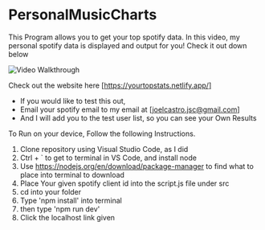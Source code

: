 ﻿# PersonalMusicCharts
This Program allows you to get your top spotify data. 
In this video, my personal spotify data is displayed and output for you!
Check it out down below

<img src='https://github.com/jcas96/PersonalMusicCharts/blob/main/TopMusicCharts.gif' title='Video Walkthrough' width='' alt='Video Walkthrough' />

Check out the website here [https://yourtopstats.netlify.app/]
- If you would like to test this out, 
- Email your spotify email to my email at [joelcastro.jsc@gmail.com]
- And I will add you to the test user list, so you can see your Own Results

To Run on your device, Follow the following Instructions.
1. Clone repository using Visual Studio Code, as I did
2. Ctrl + ` to get to terminal in VS Code, and install node
3. Use https://nodejs.org/en/download/package-manager to find what to place into terminal to download
4. Place Your given spotify client id into the script.js file under src
5. cd into your folder
6. Type 'npm install' into terminal
7. then type 'npm run dev'
8. Click the localhost link given
